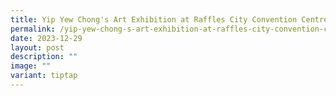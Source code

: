 ```yaml
---
title: Yip Yew Chong's Art Exhibition at Raffles City Convention Centre
permalink: /yip-yew-chong-s-art-exhibition-at-raffles-city-convention-centre/
date: 2023-12-29
layout: post
description: ""
image: ""
variant: tiptap
---
```

